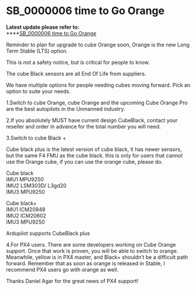 # SB\_0000006 time to Go Orange

**Latest update please refer to:**\
****[SB\_0000006 time to Go Orange](https://discuss.cubepilot.org/t/sb-0000006-time-to-go-orange/4124)

Reminder to plan for upgrade to cube Orange soon, Orange is the new Long Term Stable (LTS) option.

This is not a safety notice, but is critical for people to know.

The cube Black sensors are all End Of Life from suppliers.

We have multiple options for people needing cubes moving forward. Pick an option to suite your needs.

1.Switch to cube Orange, cube Orange and the upcoming Cube Orange Pro are the best autopilots in the Unmanned industry.

2.If you absolutely MUST have current design CubeBlack, contact your reseller and order in advance for the total number you will need.

3.Switch to cube Black +

Cube black plus is the latest version of cube black, it has newer sensors, but the same F4 FMU as the cube black. this is only for users that cannot use the Orange cube, if you can use the orange cube, please do.

Cube black\
IMU1 MPU9250\
IMU2 LSM303D/ L3gd20\
IMU3 MPU9250

Cube black+\
IMU1 ICM20948\
IMU2 ICM20602\
IMU3 MPU9250

Ardupilot supports CubeBlack plus

4.For PX4 users. There are some developers working on Cube Orange support. Once that work is proven, you will be able to switch to orange. Meanwhile, yellow is in PX4 master, and Black+ shouldn’t be a difficult path forward. Remember that as soon as orange is released in Stable, I recommend PX4 users go with orange as well.

Thanks Daniel Agar for the great news of PX4 support!
